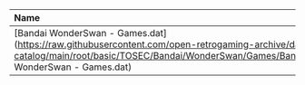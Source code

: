 |Name|Size|
|:---|---:|
|[Bandai WonderSwan - Games.dat](https://raw.githubusercontent.com/open-retrogaming-archive/dat-catalog/main/root/basic/TOSEC/Bandai/WonderSwan/Games/Bandai WonderSwan - Games.dat)|67611|
